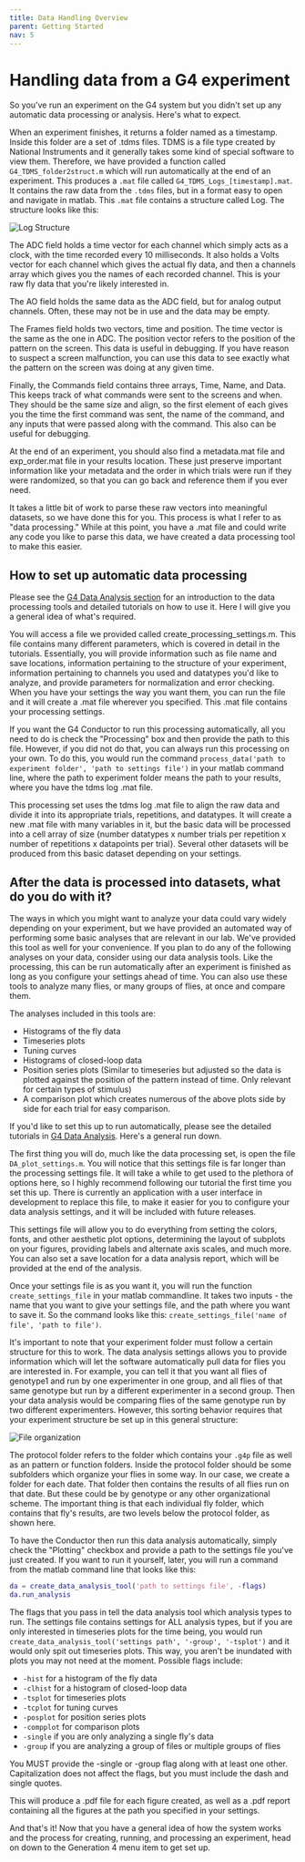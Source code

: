 ```yaml
---
title: Data Handling Overview
parent: Getting Started
nav: 5
---
```


# Handling data from a G4 experiment

So you've run an experiment on the G4 system but you didn't set up any automatic data processing or analysis. Here's what to expect. 

When an experiment finishes, it returns a folder named as a timestamp. Inside this folder are a set of .tdms files. TDMS is a file type created by National Instruments and it generally takes some kind of special software to view them. Therefore, we have provided a function called `G4_TDMS_folder2struct.m` which will run automatically at the end of an experiment. This produces a `.mat` file called `G4_TDMS_Logs_[timestamp].mat`. It contains the raw data from the `.tdms` files, but in a format easy to open and navigate in matlab. This `.mat` file contains a structure called Log. The structure looks like this: 

![Log Structure](assets/LogStructure.png)

The ADC field holds a time vector for each channel which simply acts as a clock, with the time recorded every 10 milliseconds. It also holds a Volts vector for each channel which gives the actual fly data, and then a channels array which gives you the names of each recorded channel. This is your raw fly data that you're likely interested in. 

The AO field holds the same data as the ADC field, but for analog output channels. Often, these may not be in use and the data may be empty. 

The Frames field holds two vectors, time and position. The time vector is the same as the one in ADC. The position vector refers to the position of the pattern on the screen. This data is useful in debugging. If you have reason to suspect a screen malfunction, you can use this data to see exactly what the pattern on the screen was doing at any given time.

Finally, the Commands field contains three arrays, Time, Name, and Data. This keeps track of what commands were sent to the screens and when. They should be the same size and align, so the first element of each gives you the time the first command was sent, the name of the command, and any inputs that were passed along with the command. This also can be useful for debugging. 

At the end of an experiment, you should also find a metadata.mat file and exp_order.mat file in your results location. These just preserve important information like your metadata and the order in which trials were run if they were randomized, so that you can go back and reference them if you ever need.

It takes a little bit of work to parse these raw vectors into meaningful datasets, so we have done this for you. This process is what I refer to as "data processing." While at this point, you have a .mat file and could write any code you like to parse this data, we have created a data processing tool to make this easier.

## How to set up automatic data processing

Please see the [G4 Data Analysis section](Data_analysis_documentation.md) for an introduction to the data processing tools and detailed tutorials on how to use it. Here I will give you a general idea of what's required. 

You will access a file we provided called create_processing_settings.m. This file contains many different parameters, which is covered in detail in the tutorials. Essentially, you will provide information such as file name and save locations, information pertaining to the structure of your experiment, information pertaining to channels you used and datatypes you'd like to analyze, and provide parameters for normalization and error checking. When you have your settings the way you want them, you can run the file and it will create a .mat file wherever you specified. This .mat file contains your processing settings.

If you want the G4 Conductor to run this processing automatically, all you need to do is check the "Processing" box and then provide the path to this file. However, if you did not do that, you can always run this processing on your own. To do this, you would run the command `process_data('path to experiment folder', 'path to settings file')` in your matlab command line, where the path to experiment folder means the path to your results, where you have the tdms log .mat file. 

This processing set uses the tdms log .mat file to align the raw data and divide it into its appropriate trials, repetitions, and datatypes. It will create a new .mat file with many variables in it, but the basic data will be processed into a cell array of size {number datatypes x number trials per repetition x number of repetitions x datapoints per trial}. Several other datasets will be produced from this basic dataset depending on your settings. 

## After the data is processed into datasets, what do you do with it? 

The ways in which you might want to analyze your data could vary widely depending on your experiment, but we have provided an automated way of performing some basic analyses that are relevant in our lab. We've provided this tool as well for your convenience. If you plan to do any of the following analyses on your data, consider using our data analysis tools. Like the processing, this can be run automatically after an experiment is finished as long as you configure your settings ahead of time. You can also use these tools to analyze many flies, or many groups of flies, at once and compare them. 

The analyses included in this tools are:

- Histograms of the fly data
- Timeseries plots
- Tuning curves
- Histograms of closed-loop data
- Position series plots (Similar to timeseries but adjusted so the data is plotted against the position of the pattern instead of time. Only relevant for certain types of stimulus)
- A comparison plot which creates numerous of the above plots side by side for each trial for easy comparison.

If you'd like to set this up to run automatically, please see the detailed tutorials in [G4 Data Analysis](Data_analysis_documentation.md). Here's a general run  down. 

The first thing you will do, much like the data processing set, is open the file `DA_plot_settings.m`.  You will notice that this settings file is far longer than the processing settings file. It will take a while to get used to the plethora of options here, so I highly recommend following our tutorial the first time you set this up. There is currently an application with a user interface in development to replace this file, to make it easier for you to configure your data analysis settings, and it will be included with future releases.

This settings file will allow you to do everything from setting the colors, fonts, and other aesthetic plot options, determining the layout of subplots on your figures, providing labels and alternate axis scales, and much more. You can also set a save location for a data analysis report, which will be provided at the end of the analysis. 

Once your settings file is as you want it, you will run the function `create_settings_file` in your matlab commandline. It takes two inputs - the name that you want to give your settings file, and the path where you want to save it. So the command looks like this: `create_settings_file('name of file', 'path to file')`.

It's important to note that your experiment folder must follow a certain structure for this to work. The data analysis settings allows you to provide information which will let the software automatically pull data for flies you are interested in. For example, you can tell it that you want all flies of genotype1 and run by one experimenter in one group, and all flies of that same genotype but run by a different experimenter in a second group. Then your data analysis would be comparing flies of the same genotype run by two different experimenters. However, this sorting behavior requires that your experiment structure be set up in this general structure: 

![File organization](assets/folderOrg.png)

The protocol folder refers to the folder which contains your `.g4p` file as well as an pattern or function folders. Inside the protocol folder should be some subfolders which organize your flies in some way. In our case, we create a folder for each date. That folder then contains the results of all flies run on that date. But these could be by genotype or any other organizational scheme. The important thing is that each individual fly folder, which contains that fly's results, are two levels below the protocol folder, as shown here. 

To have the Conductor then run this data analysis automatically, simply check the "Plotting" checkbox and provide a path to the settings file you've just created. If you want to run it yourself, later, you will run a command from the matlab command line that looks like this:

```matlab
da = create_data_analysis_tool('path to settings file', -flags)
da.run_analysis
```

The flags that you pass in tell the data analysis tool which analysis types to run. The settings file contains settings for ALL analysis types, but if you are only interested in timeseries plots for the time being, you would run `create_data_analysis_tool('settings path', '-group', '-tsplot')` and it would only spit out timeseries plots. This way, you aren't be inundated with plots you may not need at the moment. Possible flags include: 

- `-hist` for a histogram of the fly data
- `-clhist` for a histogram of closed-loop data
- `-tsplot` for timeseries plots
- `-tcplot` for tuning curves
- `-posplot` for position series plots
- `-compplot` for comparison plots
- `-single` if you are only analyzing a single fly's data
- `-group` if you are analyzing a group of files or multiple groups of flies

You MUST provide the -single or -group flag along with at least one other. Capitalization does not affect the flags, but you must include the dash and single quotes. 

This will produce a .pdf file for each figure created, as well as a .pdf report containing all the figures at the path you specified in your settings. 

And that's it! Now that you have a general idea of how the system works and the process for creating, running, and processing an experiment, head on down to the Generation 4 menu item to get set up.